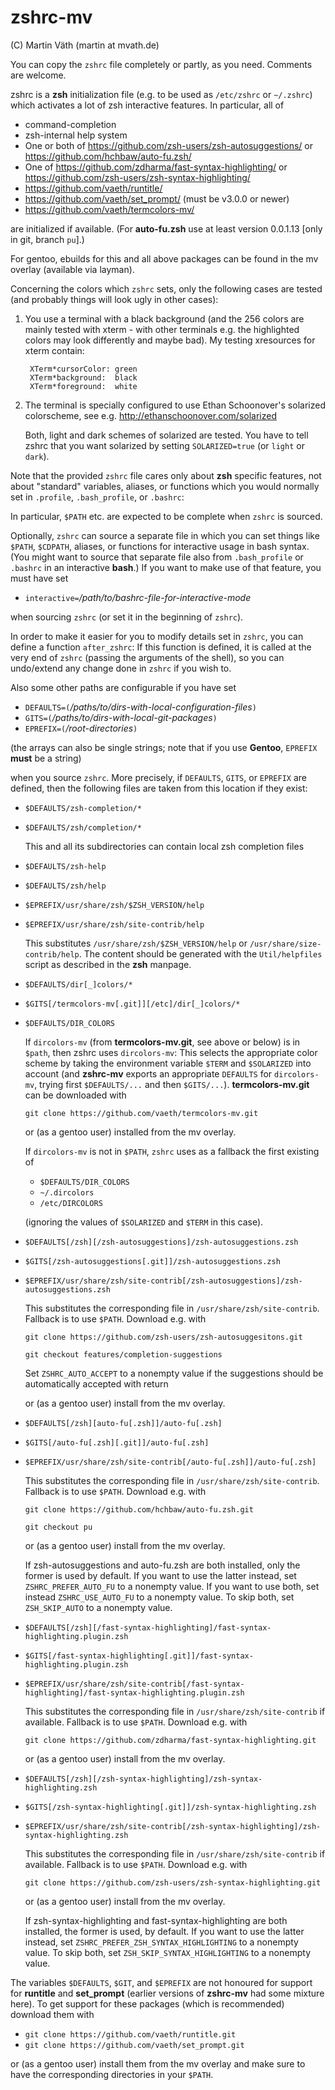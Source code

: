 # zshrc-mv

(C) Martin Väth (martin at mvath.de)

You can copy the `zshrc` file completely or partly, as you need.
Comments are welcome.

zshrc is a __zsh__ initialization file (e.g. to be used as `/etc/zshrc` or
`~/.zshrc`) which activates a lot of zsh interactive features.
In particular, all of

- command-completion
- zsh-internal help system
- One or both of https://github.com/zsh-users/zsh-autosuggestions/
  or https://github.com/hchbaw/auto-fu.zsh/
- One of https://github.com/zdharma/fast-syntax-highlighting/
  or https://github.com/zsh-users/zsh-syntax-highlighting/
- https://github.com/vaeth/runtitle/
- https://github.com/vaeth/set_prompt/  (must be v3.0.0 or newer)
- https://github.com/vaeth/termcolors-mv/

are initialized if available.
(For __auto-fu.zsh__ use at least version 0.0.1.13 [only in git, branch `pu`].)

For gentoo, ebuilds for this and all above packages can be found
in the mv overlay (available via layman).

Concerning the colors which `zshrc` sets, only the following cases are tested
(and probably things will look ugly in other cases):
1. You use a terminal with a black background (and the 256 colors are mainly
   tested with xterm - with other terminals e.g. the highlighted colors
   may look differently and maybe bad).
   My testing xresources for xterm contain:
   ```
	XTerm*cursorColor: green
	XTerm*background:  black
	XTerm*foreground:  white
   ```
2. The terminal is specially configured to use
   Ethan Schoonover's solarized colorscheme, see e.g.
   http://ethanschoonover.com/solarized

   Both, light and dark schemes of solarized are tested.
   You have to tell zshrc that you want solarized by setting
   `SOLARIZED=true` (or `light` or `dark`).

Note that the provided `zshrc` file cares only about __zsh__ specific features,
not about "standard" variables, aliases, or functions which you would
normally set in `.profile`, `.bash_profile`, or `.bashrc`:

In particular, `$PATH` etc. are expected to be complete when `zshrc` is
sourced.

Optionally, `zshrc` can source a separate file in which you can set things
like `$PATH`, `$CDPATH`, aliases, or functions for interactive usage in
bash syntax. (You might want to source that separate file also from
`.bash_profile` or `.bashrc` in an interactive __bash__.)
If you want to make use of that feature, you must have set
-	`interactive=`_/path/to/bashrc-file-for-interactive-mode_

when sourcing `zshrc` (or set it in the beginning of `zshrc`).

In order to make it easier for you to modify details set in `zshrc`,
you can define a function `after_zshrc`: If this function is defined,
it is called at the very end of `zshrc` (passing the arguments of the shell),
so you can undo/extend any change done in `zshrc` if you wish to.

Also some other paths are configurable if you have set

-	`DEFAULTS=(`_/paths/to/dirs-with-local-configuration-files_`)`
-	`GITS=(`_/paths/to/dirs-with-local-git-packages_`)`
-	`EPREFIX=(`_/root-directories_`)`

(the arrays can also be single strings; note that if you use __Gentoo__,
`EPREFIX` __must__ be a string)

when you source `zshrc`. More precisely, if `DEFAULTS`, `GITS`, or `EPREFIX`
are defined, then the following files are taken from this location if
they exist:

-	`$DEFAULTS/zsh-completion/*`
-	`$DEFAULTS/zsh/completion/*`

	This and all its subdirectories can contain local zsh completion files

-	`$DEFAULTS/zsh-help`
-	`$DEFAULTS/zsh/help`
-	`$EPREFIX/usr/share/zsh/$ZSH_VERSION/help`
-	`$EPREFIX/usr/share/zsh/site-contrib/help`

	This substitutes `/usr/share/zsh/$ZSH_VERSION/help` or
	`/usr/share/size-contrib/help`.
	The content should be generated with the `Util/helpfiles` script
	as described in the __zsh__ manpage.

-	`$DEFAULTS/dir[_]colors/*`
-	`$GITS[/termcolors-mv[.git]][/etc]/dir[_]colors/*`
-	`$DEFAULTS/DIR_COLORS`

	If `dircolors-mv` (from __termcolors-mv.git__, see above or below)
	is in `$path`, then zshrc uses `dircolors-mv`:
	This selects the appropriate color scheme by taking the environment
	variable `$TERM` and `$SOLARIZED` into account (and __zshrc-mv__
	exports an appropriate `DEFAULTS` for `dircolors-mv`, trying first
	`$DEFAULTS/...` and then `$GITS/...`).
	__termcolors-mv.git__ can be downloaded with

	`git clone https://github.com/vaeth/termcolors-mv.git`

	or (as a gentoo user) installed from the mv overlay.

	If `dircolors-mv` is not in `$PATH`, `zshrc` uses as a fallback the
	first existing of
	* `$DEFAULTS/DIR_COLORS`
	* `~/.dircolors`
	* `/etc/DIRCOLORS`

	(ignoring the values of `$SOLARIZED` and `$TERM` in this case).

-	`$DEFAULTS[/zsh][/zsh-autosuggestions]/zsh-autosuggestions.zsh`
-	`$GITS[/zsh-autosuggestions[.git]]/zsh-autosuggestions.zsh`
-	`$EPREFIX/usr/share/zsh/site-contrib[/zsh-autosuggestions]/zsh-autosuggestions.zsh`

	This substitutes the corresponding file in
	`/usr/share/zsh/site-contrib`. Fallback is to use `$PATH`.
	Download e.g. with

	`git clone https://github.com/zsh-users/zsh-autosuggesitons.git`

	`git checkout features/completion-suggestions`

	Set `ZSHRC_AUTO_ACCEPT` to a nonempty value if the suggestions should be
	automatically accepted with return

	or (as a gentoo user) install from the mv overlay.

-	`$DEFAULTS[/zsh][auto-fu[.zsh]]/auto-fu[.zsh]`
-	`$GITS[/auto-fu[.zsh][.git]]/auto-fu[.zsh]`
-	`$EPREFIX/usr/share/zsh/site-contrib[/auto-fu[.zsh]]/auto-fu[.zsh]`

	This substitutes the corresponding file in
	`/usr/share/zsh/site-contrib`. Fallback is to use `$PATH`.
	Download e.g. with

	`git clone https://github.com/hchbaw/auto-fu.zsh.git`

	`git checkout pu`

	or (as a gentoo user) install from the mv overlay.

    If zsh-autosuggestions and auto-fu.zsh are both installed, only the former
    is used by default. If you want to use the latter instead, set
	`ZSHRC_PREFER_AUTO_FU` to a nonempty value. If you want to use both, set
	instead `ZSHRC_USE_AUTO_FU` to a nonempty value.
	To skip both, set `ZSH_SKIP_AUTO` to a nonempty value.

-	`$DEFAULTS[/zsh][/fast-syntax-highlighting]/fast-syntax-highlighting.plugin.zsh`
-	`$GITS[/fast-syntax-highlighting[.git]]/fast-syntax-highlighting.plugin.zsh`
-	`$EPREFIX/usr/share/zsh/site-contrib[/fast-syntax-highlighting]/fast-syntax-highlighting.plugin.zsh`

	This substitutes the corresponding file in
	`/usr/share/zsh/site-contrib` if available.
	Fallback is to use `$PATH`. Download e.g. with

	`git clone https://github.com/zdharma/fast-syntax-highlighting.git`

	or (as a gentoo user) install from the mv overlay.

-	`$DEFAULTS[/zsh][/zsh-syntax-highlighting]/zsh-syntax-highlighting.zsh`
-	`$GITS[/zsh-syntax-highlighting[.git]]/zsh-syntax-highlighting.zsh`
-	`$EPREFIX/usr/share/zsh/site-contrib[/zsh-syntax-highlighting]/zsh-syntax-highlighting.zsh`

	This substitutes the corresponding file in
	`/usr/share/zsh/site-contrib` if available.
	Fallback is to use `$PATH`. Download e.g. with

	`git clone https://github.com/zsh-users/zsh-syntax-highlighting.git`

	or (as a gentoo user) install from the mv overlay.

	If zsh-syntax-highlighting and fast-syntax-highlighting are both installed,
	the former is used, by default. If you want to use the latter instead, set
	`ZSHRC_PREFER_ZSH_SYNTAX_HIGHLIGHTING` to a nonempty value.
	To skip both, set `ZSH_SKIP_SYNTAX_HIGHLIGHTING` to a nonempty value.

The variables `$DEFAULTS`, `$GIT`, and `$EPREFIX` are not honoured for support
for __runtitle__ and __set_prompt__ (earlier versions of __zshrc-mv__ had some
mixture here). To get support for these packages (which is recommended)
download them with

-	`git clone https://github.com/vaeth/runtitle.git`
-	`git clone https://github.com/vaeth/set_prompt.git`

or (as a gentoo user) install them from the mv overlay
and make sure to have the corresponding directories in your `$PATH`.
